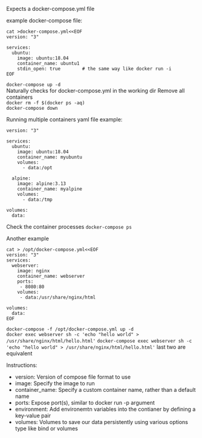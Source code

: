 Expects a docker-compose.yml file 

example docker-compose file:
```
cat >docker-compose.yml<<EOF
version: "3"

services:
  ubuntu:
    image: ubuntu:18.04
    container_name: ubuntu1
    stdin_open: true        # the same way like docker run -i
EOF
```

`docker-compose up -d`  
Naturally checks for docker-compose.yml in the working dir
Remove all containers  
`docker rm -f $(docker ps -aq)`  
`docker-compose down`  

Running multiple containers yaml file example:  
```
version: "3"

services:
  ubuntu:
    image: ubuntu:18.04
    container_name: myubuntu
    volumes:
      - data:/opt

  alpine:
    image: alpine:3.13
    container_name: myalpine
    volumes:
      - data:/tmp

volumes:
  data:
```
Check the container processes
`docker-compose ps`

Another example
```
cat > /opt/docker-compose.yml<<EOF
version: "3"
services:
  webserver:
    image: nginx
    container_name: webserver
    ports:
     - 8080:80
    volumes:
     - data:/usr/share/nginx/html

volumes:
  data:
EOF
```
`docker-compose -f /opt/docker-compose.yml up -d`  
`docker exec webserver sh -c 'echo "hello world" > /usr/share/nginx/html/hello.html'`
`docker-compose exec webserver sh -c 'echo "hello world" > /usr/share/nginx/html/hello.html'`
last two are equivalent

Instructions:
- version:        Version of compose file format to use
- image:          Specify the image to run
- container_name: Specify a custom container name, rather than a default name
- ports:          Expose port(s), similar to docker run -p argument
- environment:    Add environemtn variables into the contianer by defining a key-value pair
- volumes:        Volumes to save our data persistently using various options type like bind or volumes

